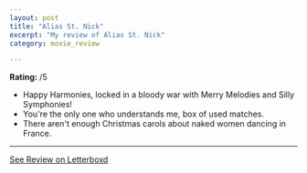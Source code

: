 ```yaml
---
layout: post
title: "Alias St. Nick"
excerpt: "My review of Alias St. Nick"
category: movie_review

---
```


**Rating:** /5

* Happy Harmonies, locked in a bloody war with Merry Melodies and Silly Symphonies!
* You're the only one who understands me, box of used matches.
* There aren't enough Christmas carols about naked women dancing in France.


<hr>

[See Review on Letterboxd](https://boxd.it/9gCgdH)
